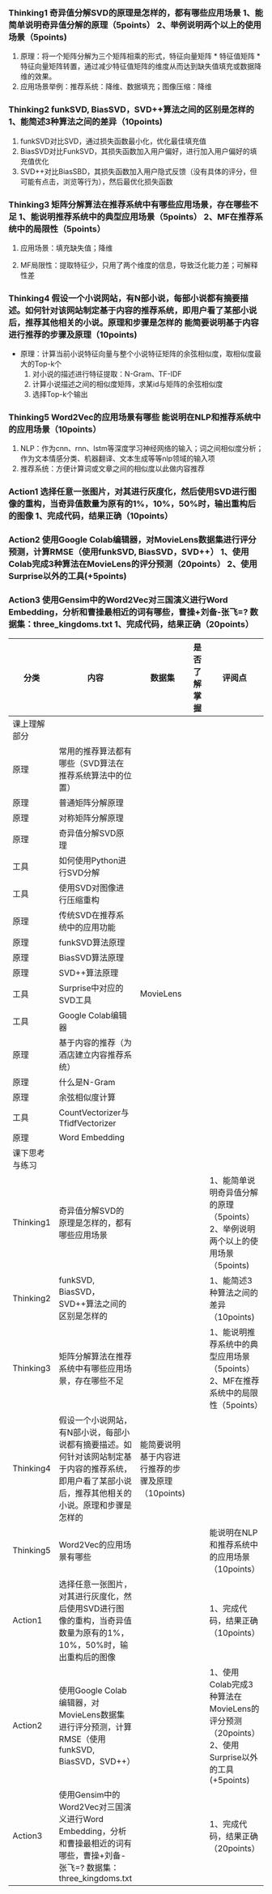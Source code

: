 ### Thinking1  奇异值分解SVD的原理是怎样的，都有哪些应用场景      1、能简单说明奇异值分解的原理（5points）     2、举例说明两个以上的使用场景（5points)   

1. 原理：将一个矩阵分解为三个矩阵相乘的形式，特征向量矩阵 * 特征值矩阵 * 特征向量矩阵转置，通过减少特征值矩阵的维度从而达到缺失值填充或数据降维的效果。
2. 应用场景举例：推荐系统：降维、数据填充；图像压缩：降维

###   Thinking2  funkSVD, BiasSVD，SVD++算法之间的区别是怎样的      1、能简述3种算法之间的差异（10points)    

1. funkSVD对比SVD，通过损失函数最小化，优化最佳填充值
2. BiasSVD对比FunkSVD，其损失函数加入用户偏好，进行加入用户偏好的填充值优化
3. SVD++对比BiasSBD，其损失函数加入用户隐式反馈（没有具体的评分，但可能有点击，浏览等行为），然后最优化损失函数

### Thinking3  矩阵分解算法在推荐系统中有哪些应用场景，存在哪些不足      1、能说明推荐系统中的典型应用场景（5points）     2、MF在推荐系统中的局限性（5points）    

1. 应用场景：填充缺失值；降维

2. MF局限性：提取特征少，只用了两个维度的信息，导致泛化能力差；可解释性差

### Thinking4  假设一个小说网站，有N部小说，每部小说都有摘要描述。如何针对该网站制定基于内容的推荐系统，即用户看了某部小说后，推荐其他相关的小说。原理和步骤是怎样的  能简要说明基于内容进行推荐的步骤及原理（10points)        

* 原理：计算当前小说特征向量与整个小说特征矩阵的余弦相似度，取相似度最大的Top-k个
  1. 对小说的描述进行特征提取：N-Gram、TF-IDF
  2. 计算小说描述之间的相似度矩阵，求某id与矩阵的余弦相似度
  3. 选择Top-k个输出

### Thinking5  Word2Vec的应用场景有哪些      能说明在NLP和推荐系统中的应用场景（10points）    

1. NLP：作为cnn、rnn、lstm等深度学习神经网络的输入；词之间相似度分析；作为文本情感分类、机器翻译、文本生成等等nlp领域的输入项
2. 推荐系统：方便计算词或文章之间的相似度以此做内容推荐

### Action1  选择任意一张图片，对其进行灰度化，然后使用SVD进行图像的重构，当奇异值数量为原有的1%，10%，50%时，输出重构后的图像      1、完成代码，结果正确（10points）    

### Action2  使用Google  Colab编辑器，对MovieLens数据集进行评分预测，计算RMSE（使用funkSVD, BiasSVD，SVD++）      1、使用Colab完成3种算法在MovieLens的评分预测（20points）     2、使用Surprise以外的工具(+5points)    

### Action3  使用Gensim中的Word2Vec对三国演义进行Word  Embedding，分析和曹操最相近的词有哪些，曹操+刘备-张飞=?     数据集：three_kingdoms.txt      1、完成代码，结果正确（20points）




| 分类           | 内容                                                         | 数据集                                            | 是否了解掌握 | 评阅点                                                       | GitHub代码 |
| -------------- | ------------------------------------------------------------ | ------------------------------------------------- | ------------ | ------------------------------------------------------------ | ---------- |
| 课上理解部分   |                                                              |                                                   |              |                                                              |            |
| 原理           | 常用的推荐算法都有哪些（SVD算法在推荐系统算法中的位置）      |                                                   |              |                                                              |            |
| 原理           | 普通矩阵分解原理                                             |                                                   |              |                                                              |            |
| 原理           | 对称矩阵分解原理                                             |                                                   |              |                                                              |            |
| 原理           | 奇异值分解SVD原理                                            |                                                   |              |                                                              |            |
| 工具           | 如何使用Python进行SVD分解                                    |                                                   |              |                                                              |            |
| 工具           | 使用SVD对图像进行压缩重构                                    |                                                   |              |                                                              |            |
| 原理           | 传统SVD在推荐系统中的应用功能                                |                                                   |              |                                                              |            |
| 原理           | funkSVD算法原理                                              |                                                   |              |                                                              |            |
| 原理           | BiasSVD算法原理                                              |                                                   |              |                                                              |            |
| 原理           | SVD++算法原理                                                |                                                   |              |                                                              |            |
| 工具           | Surprise中对应的SVD工具                                      | MovieLens                                         |              |                                                              |            |
| 工具           | Google Colab编辑器                                           |                                                   |              |                                                              |            |
| 原理           | 基于内容的推荐（为酒店建立内容推荐系统）                     |                                                   |              |                                                              |            |
| 原理           | 什么是N-Gram                                                 |                                                   |              |                                                              |            |
| 原理           | 余弦相似度计算                                               |                                                   |              |                                                              |            |
| 工具           | CountVectorizer与TfidfVectorizer                             |                                                   |              |                                                              |            |
| 原理           | Word Embedding                                               |                                                   |              |                                                              |            |
| 课下思考与练习 |                                                              |                                                   |              |                                                              |            |
| Thinking1      | 奇异值分解SVD的原理是怎样的，都有哪些应用场景                |                                                   |              | 1、能简单说明奇异值分解的原理（5points）     2、举例说明两个以上的使用场景（5points) |            |
| Thinking2      | funkSVD, BiasSVD，SVD++算法之间的区别是怎样的                |                                                   |              | 1、能简述3种算法之间的差异（10points)                        |            |
| Thinking3      | 矩阵分解算法在推荐系统中有哪些应用场景，存在哪些不足         |                                                   |              | 1、能说明推荐系统中的典型应用场景（5points）     2、MF在推荐系统中的局限性（5points） |            |
| Thinking4      | 假设一个小说网站，有N部小说，每部小说都有摘要描述。如何针对该网站制定基于内容的推荐系统，即用户看了某部小说后，推荐其他相关的小说。原理和步骤是怎样的 | 能简要说明基于内容进行推荐的步骤及原理（10points) |              |                                                              |            |
| Thinking5      | Word2Vec的应用场景有哪些                                     |                                                   |              | 能说明在NLP和推荐系统中的应用场景（10points）                |            |
| Action1        | 选择任意一张图片，对其进行灰度化，然后使用SVD进行图像的重构，当奇异值数量为原有的1%，10%，50%时，输出重构后的图像 |                                                   |              | 1、完成代码，结果正确（10points）                            |            |
| Action2        | 使用Google  Colab编辑器，对MovieLens数据集进行评分预测，计算RMSE（使用funkSVD, BiasSVD，SVD++） |                                                   |              | 1、使用Colab完成3种算法在MovieLens的评分预测（20points）     2、使用Surprise以外的工具(+5points) |            |
| Action3        | 使用Gensim中的Word2Vec对三国演义进行Word  Embedding，分析和曹操最相近的词有哪些，曹操+刘备-张飞=?     数据集：three_kingdoms.txt |                                                   |              | 1、完成代码，结果正确（20points）                            |            |